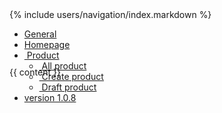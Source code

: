 <!DOCTYPE html>
<html lang="en">
<head>
    <meta charset="UTF-8">
    <meta name="viewport" content="width=device-width, initial-scale=1.0">
    <meta http-equiv="X-UA-Compatible" content="ie=edge">
    <title>{{ page.title }} | {{ page.description }}</title>
    <link rel="stylesheet" href="{{ site.url }}/vendor/uikit/css/uikit.css" />
    <link rel="stylesheet" href="{{ site.url }}/vendor/fontawesome/css/all.min.css">
    <link rel="shortcut icon" href="{{ site.url }}/favicon.jpg" type="image/x-icon" />
    <style>
        #content {
            margin-top: -4.5rem;
        }
    </style>
</head>
<body id="App">
    {% include users/navigation/index.markdown %}
    <div id="offcanvas-push" uk-offcanvas="mode: push; overlay: true">
        <div class="uk-offcanvas-bar uk-background-default">
            <!--button class="uk-offcanvas-close" type="button" uk-close></button-->
            <!--h3>General</h3-->
            <ul class="uk-nav-default uk-nav-parent-icon" uk-nav>
                <li class="uk-active"><a href="#">General</a></li>
                <li><a href="{{ site.url }}/home/index.html"><span class="uk-margin-small-right" uk-icon="icon: home"></span> Homepage</a></li>
                <li class="uk-parent">
                    <a href="#">
                        <span class="uk-margin-small-right" uk-icon="icon: file-text"></span>&nbsp;Product
                    </a>
                    <ul class="uk-nav-sub">
                        <li>
                            <a href="{{ site.url }}/home/product/index.html">
                                <span uk-icon="icon: hashtag"></span>&nbsp;All product
                            </a>
                        </li>
                        <li>
                            <a href="{{ site.url }}/home/product/create.html">
                                <span uk-icon="icon: pencil"></span>&nbsp;Create product
                            </a>
                        </li>
                        <li>
                            <a href="{{ site.url }}/home/product/draft.html">
                                <span uk-icon="icon: file"></span>&nbsp;Draft product
                            </a>
                        </li>
                    </ul>
                </li>
                <li><a href="{{ site.url }}/home/version.html"><span class="uk-margin-small-right" uk-icon="icon: info"></span> version 1.0.8</a></li>
            </ul>
        </div>
    </div>
    <div id="content" class="uk-position-relative uk-background-muted">
        <div class="uk-container-small">
            {{ content }}
        </div>
    </div>
    <script src="{{ site.url }}/vendor/jquery/dist/jquery.min.js" integrity="sha256-hVVnYaiADRTO2PzUGmuLJr8BLUSjGIZsDYGmIJLv2b8=" crossorigin="anonymous"></script>
    <script src="{{ site.url }}/vendor/uikit/js/uikit.js" type="text/javascript" charset="utf-8"></script>
    <script src="{{ site.url }}/vendor/fontawesome/js/all.min.js" type="text/javascript" charset="utf-8"></script>
</body>
</html>